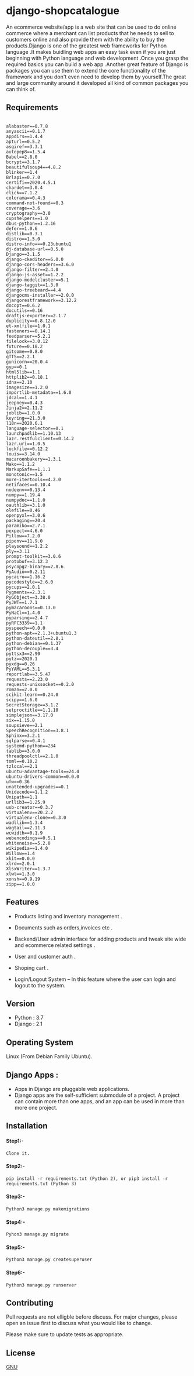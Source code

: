 # django-shopcatalogue
An ecommerce website/app is a web site that can be used to do online commerce where a merchant can list products that he needs to sell to customers online and also provide them with the ability to buy the products.Django is one of the greatest web frameworks for Python language .It makes buidling web apps an easy task even if you are just beginning with Python language and web development .Once you grasp the required basics you can build a web app .Another great feature of Django is packages you can use them to extend the core functionality of the framework and you don't even need to develop them by yourself.The great and large community around it developed all kind of common packages you can think of.

## Requirements
  ```
  
alabaster==0.7.8
anyascii==0.1.7
appdirs==1.4.4
apturl==0.5.2
asgiref==3.3.1
autopep8==1.5.4
Babel==2.8.0
bcrypt==3.1.7
beautifulsoup4==4.8.2
blinker==1.4
Brlapi==0.7.0
certifi==2020.4.5.1
chardet==3.0.4
click==7.1.2
colorama==0.4.3
command-not-found==0.3
coverage==3.6
cryptography==3.0
cupshelpers==1.0
dbus-python==1.2.16
defer==1.0.6
distlib==0.3.1
distro==1.5.0
distro-info===0.23ubuntu1
dj-database-url==0.5.0
Django==3.1.5
django-ckeditor==6.0.0
django-cors-headers==3.6.0
django-filter==2.4.0
django-js-asset==1.2.2
django-modelcluster==5.1
django-taggit==1.3.0
django-treebeard==4.4
djangocms-installer==2.0.0
djangorestframework==3.12.2
docopt==0.6.2
docutils==0.16
draftjs-exporter==2.1.7
duplicity==0.8.12.0
et-xmlfile==1.0.1
fasteners==0.14.1
feedparser==5.2.1
filelock==3.0.12
future==0.18.2
gitsome==0.8.0
gTTS==2.2.1
gunicorn==20.0.4
gyp==0.1
html5lib==1.1
httplib2==0.18.1
idna==2.10
imagesize==1.2.0
importlib-metadata==1.6.0
jdcal==1.4.1
jeepney==0.4.3
Jinja2==2.11.2
joblib==1.0.0
keyring==21.3.0
l18n==2020.6.1
language-selector==0.1
launchpadlib==1.10.13
lazr.restfulclient==0.14.2
lazr.uri==1.0.5
lockfile==0.12.2
louis==3.14.0
macaroonbakery==1.3.1
Mako==1.1.2
MarkupSafe==1.1.1
monotonic==1.5
more-itertools==4.2.0
netifaces==0.10.4
nodeenv==0.13.4
numpy==1.19.4
numpydoc==1.1.0
oauthlib==3.1.0
olefile==0.46
openpyxl==3.0.6
packaging==20.4
paramiko==2.7.1
pexpect==4.6.0
Pillow==7.2.0
pipenv==11.9.0
playsound==1.2.2
ply==3.11
prompt-toolkit==3.0.6
protobuf==3.12.3
psycopg2-binary==2.8.6
PyAudio==0.2.11
pycairo==1.16.2
pycodestyle==2.6.0
pycups==2.0.1
Pygments==2.3.1
PyGObject==3.38.0
PyJWT==1.7.1
pymacaroons==0.13.0
PyNaCl==1.4.0
pyparsing==2.4.7
pyRFC3339==1.1
pyspeech==0.0.0
python-apt==2.1.3+ubuntu1.3
python-dateutil==2.8.1
python-debian==0.1.37
python-decouple==3.4
pyttsx3==2.90
pytz==2020.1
pyxdg==0.26
PyYAML==5.3.1
reportlab==3.5.47
requests==2.23.0
requests-unixsocket==0.2.0
roman==2.0.0
scikit-learn==0.24.0
scipy==1.6.0
SecretStorage==3.1.2
setproctitle==1.1.10
simplejson==3.17.0
six==1.15.0
soupsieve==2.1
SpeechRecognition==3.8.1
Sphinx==3.2.1
sqlparse==0.4.1
systemd-python==234
tablib==3.0.0
threadpoolctl==2.1.0
toml==0.10.2
tzlocal==2.1
ubuntu-advantage-tools==24.4
ubuntu-drivers-common==0.0.0
ufw==0.36
unattended-upgrades==0.1
Unidecode==1.1.2
Unipath==1.1
urllib3==1.25.9
usb-creator==0.3.7
virtualenv==20.2.2
virtualenv-clone==0.3.0
wadllib==1.3.4
wagtail==2.11.3
wcwidth==0.1.9
webencodings==0.5.1
whitenoise==5.2.0
wikipedia==1.4.0
Willow==1.4
xkit==0.0.0
xlrd==2.0.1
XlsxWriter==1.3.7
xlwt==1.3.0
xonsh==0.9.19
zipp==1.0.0

  ```


## Features
- Products listing and inventory management .

- Documents such as orders,invoices etc .

- Backend/User admin interface for adding products and tweak site wide and ecommerce related settings .

- User and customer auth .

- Shoping cart .
- Login/Logout System – In this feature where the user can login and logout to the system.

##  Version
  - Python : 3.7
  - Django : 2.1
## Operating System
Linux (From Debian Family Ubuntu).

## Django Apps :
- Apps in Django are pluggable web applications.
- Django apps are the self-sufficient submodule of a project. A project can contain more than one apps, and an app can be used in more than more one project.


## Installation
  #### Step1:- 
    Clone it.
  
  #### Step2:- 
  ```
  pip install -r requirements.txt (Python 2), or pip3 install -r requirements.txt (Python 3) 
  ```
  
  #### Step3:- 
  ```
  Python3 manage.py makemigrations 
  ```
  
  #### Step4:- 
  ```
  Pyhon3 manage.py migrate 
  ```
  #### Step5:- 
  ```
  Python3 manage.py createsuperuser 
  ```
  #### Step6:- 
  ``` 
  Python3 manage.py runserver 
  ```
  ## Contributing
   Pull requests are not elligble before discuss. For major changes, please open an issue first to discuss what you would like to change.

  Please make sure to update tests as appropriate.

## License
[GNU](https://github.com/erronny/django-shopcatalogue/blob/main/LICENSE)
